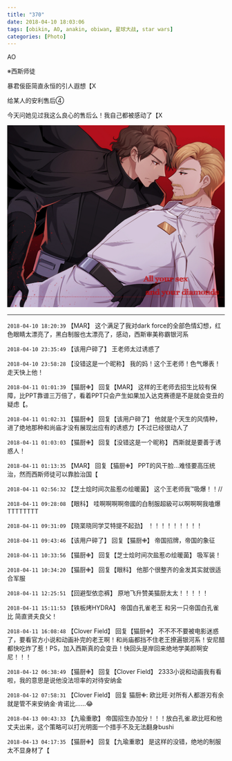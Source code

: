 ```yaml
---
title: "370"
date: 2018-04-10 18:03:06
tags: [obikin, AO, anakin, obiwan, 星球大战, star wars]
categories: [Photo]
---
```


<p>AO</p> 
<p>※西斯师徒</p> 
<p>暴君佞臣简直永恒的引人遐想【X</p> 
<p>给某人的安利售后④</p> 
<p>今天问她见过我这么良心的售后么！我自己都被感动了【X</p>

![](https://raw.githubusercontent.com/alicewish/meowchain247/master/img_cVZNdzJtQk9JV2ZhUnFCUjh3RVl0bmVNTzQrbkN1Y0pYVkg2WTl0YWx6M0Q2RmlncU9WK2V3PT0.jpg)

---

`2018-04-10 18:20:39` 【MAR】 这个满足了我对dark force的全部色情幻想，红色眼睛太漂亮了，黑白制服也太漂亮了，感动，西斯审美称霸银河系

`2018-04-10 23:35:49` 【该用户碎了】 王老师太过诱惑了

`2018-04-10 23:58:28` 【没错这是一个昵称】 我的妈！这个王老师！色气爆表！走天快上他！

`2018-04-11 01:01:39` 【猫厨✙】 回复【MAR】 这样的王老师去招生比较有保障，比PPT靠谱三万倍了，看着PPT只会产生如果加入达克赛德是不是就会变丑的疑虑【。

`2018-04-11 01:02:31` 【猫厨✙】 回复【该用户碎了】 他就是个天生的风情种，进了绝地那种和尚庙才没有展现出应有的诱惑力【不过已经很动人了

`2018-04-11 01:03:03` 【猫厨✙】 回复【没错这是一个昵称】 西斯就是要善于诱惑人！

`2018-04-11 01:13:35` 【MAR】 回复【猫厨✙】 PPT的风干脸...难怪要高压统治，然而西斯师徒可以靠脸治国【

`2018-04-11 02:56:32` 【芝士烩时间次盐惹の绘暖菌】 这个王老师我™吸爆！！//

`2018-04-11 09:28:08` 【眼科】 哇啊啊啊啊帝國的白制服超級可以啊啊啊我嗑爆TTTTTTTT

`2018-04-11 09:31:09` 【晓枼晓同学艾特提不起劲】 ！！！！！！！！！

`2018-04-11 09:43:46` 【该用户碎了】 回复【猫厨✙】 帝国招牌，帝国的象征

`2018-04-11 10:33:56` 【猫厨✙】 回复【芝士烩时间次盐惹の绘暖菌】 吸军装！

`2018-04-11 10:34:20` 【猫厨✙】 回复【眼科】 他那个很整齐的金发其实就很适合军服

`2018-04-11 12:25:51` 【回避型依恋裤】 原地飞升赞美猫厨太太！！！！！

`2018-04-11 15:11:53` 【铁板烤HYDRA】 帝国白孔雀老王 和另一只帝国白孔雀比 简直贤夫良父！

`2018-04-11 16:08:48` 【Clover Field】 回复【猫厨✙】 不不不不要被电影迷惑了，要看官方小说和动画补完的老王啊！和尚庙都挡不住老王撩遍银河系！安尼醋都快吃炸了惹！PS，加入西斯真的会变丑！快回头是岸回来绝地学美颜啊安尼！！！

`2018-04-12 06:38:49` 【猫厨✙】 回复【Clover Field】 2333小说和动画我有看啦，我的意思是说他没法坦率的对待安纳金

`2018-04-12 07:58:31` 【Clover Field】 回复 猫厨✙: 欧比旺·对所有人都游刃有余就是管不来安纳金·肯诺比……😂

`2018-04-13 00:43:33` 【九瑜重歌】 帝国招生办加分！！！放白孔雀.欧比旺和他丈夫出来，这个策略可以打光明面一个措手不及无法翻身bushi

`2018-04-13 04:17:35` 【猫厨✙】 回复【九瑜重歌】 是这样的没错，绝地的制服太不显身材了【

